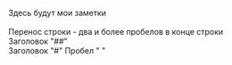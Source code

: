 Здесь будут мои заметки<br>     
Перенос строки - два и более пробелов в конце строки    
Заголовок "##"   
Заголовок "#"
Пробел "&nbsp;"
